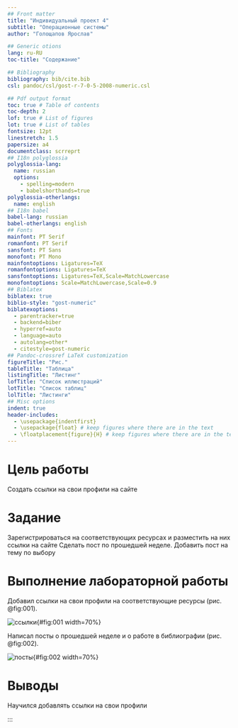 ```yaml
---
## Front matter
title: "Индивидуальный проект 4"
subtitle: "Операционные системы"
author: "Голощапов Ярослав"

## Generic otions
lang: ru-RU
toc-title: "Содержание"

## Bibliography
bibliography: bib/cite.bib
csl: pandoc/csl/gost-r-7-0-5-2008-numeric.csl

## Pdf output format
toc: true # Table of contents
toc-depth: 2
lof: true # List of figures
lot: true # List of tables
fontsize: 12pt
linestretch: 1.5
papersize: a4
documentclass: scrreprt
## I18n polyglossia
polyglossia-lang:
  name: russian
  options:
	- spelling=modern
	- babelshorthands=true
polyglossia-otherlangs:
  name: english
## I18n babel
babel-lang: russian
babel-otherlangs: english
## Fonts
mainfont: PT Serif
romanfont: PT Serif
sansfont: PT Sans
monofont: PT Mono
mainfontoptions: Ligatures=TeX
romanfontoptions: Ligatures=TeX
sansfontoptions: Ligatures=TeX,Scale=MatchLowercase
monofontoptions: Scale=MatchLowercase,Scale=0.9
## Biblatex
biblatex: true
biblio-style: "gost-numeric"
biblatexoptions:
  - parentracker=true
  - backend=biber
  - hyperref=auto
  - language=auto
  - autolang=other*
  - citestyle=gost-numeric
## Pandoc-crossref LaTeX customization
figureTitle: "Рис."
tableTitle: "Таблица"
listingTitle: "Листинг"
lofTitle: "Список иллюстраций"
lotTitle: "Список таблиц"
lolTitle: "Листинги"
## Misc options
indent: true
header-includes:
  - \usepackage{indentfirst}
  - \usepackage{float} # keep figures where there are in the text
  - \floatplacement{figure}{H} # keep figures where there are in the text
---
```


# Цель работы

Создать ссылки на свои профили на сайте

# Задание

Зарегистрироваться на соответствующих ресурсах и разместить на них ссылки на сайте
Сделать пост по прошедшей неделе.
Добавить пост на тему по выбору


# Выполнение лабораторной работы

Добавил ссылки на свои профили на соответствующие ресурсы (рис. @fig:001).

![ссылки](image/01.jpg){#fig:001 width=70%}

Написал посты о прошедшей неделе и о работе в библиографии (рис. @fig:002).

![посты](image/02.jpg){#fig:002 width=70%}

# Выводы

Научился добавлять ссылки на свои профили

:::
